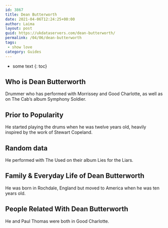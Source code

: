 ```yaml
---
id: 3867
title: Dean Butterworth
date: 2021-04-06T12:24:25+00:00
author: Laima
layout: post
guid: https://ukdataservers.com/dean-butterworth/
permalink: /04/06/dean-butterworth
tags:
 - show love
category: Guides
---
```


* some text
{: toc}


## Who is Dean Butterworth
                  
                  
                  
Drummer who has performed with Morrissey and Good Charlotte, as well as on The Cab&#8217;s album Symphony Soldier.
                  
              
            
              
            
                
                
                
## Prior to Popularity
                  
                  
                  
He started playing the drums when he was twelve years old, heavily inspired by the work of Stewart Copeland.
                  
              
            
              
            
                
                
                
## Random data
                  
                  
                  
He performed with The Used on their album Lies for the Liars.
                  
              
            
              
            
                
                
                
## Family & Everyday Life of Dean Butterworth
                  
                  
                  
He was born in Rochdale, England but moved to America when he was ten years old.
                  
              
            
              
            
                
                
                
## People Related With Dean Butterworth
                  
                  
                  
He and Paul Thomas were both in Good Charlotte.
                  
              
            
              
            
                
              
            
              
              
            
            
              
            
          
          
          